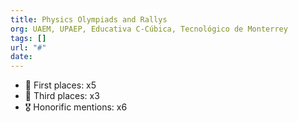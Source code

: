 ```yaml
---
title: Physics Olympiads and Rallys
org: UAEM, UPAEP, Educativa C-Cúbica, Tecnológico de Monterrey
tags: []
url: "#"
date:
---
```


- 🥇 First places: x5
- 🥉 Third places: x3
- 🎖️ Honorific mentions: x6
